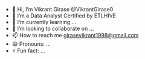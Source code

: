- 👋 Hi, I’m Vikrant Girase @VikrantGirase0
- 👀 I’m a Data Analyst Certified by ETLHIVE
- 🌱 I’m currently learning ...
- 💞️ I’m looking to collaborate on ...
- 📫 How to reach me girasevikrant1998@gmail.com
- 😄 Pronouns: ...
- ⚡ Fun fact: ...

<!---
VikrantGirase0/VikrantGirase0 is a ✨ special ✨ repository because its `README.md` (this file) appears on your GitHub profile.
You can click the Preview link to take a look at your changes.
--->
